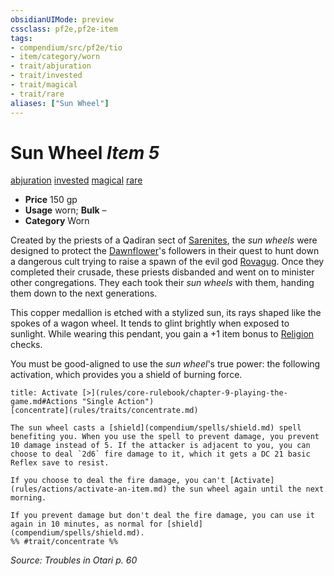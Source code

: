 ```yaml
---
obsidianUIMode: preview
cssclass: pf2e,pf2e-item
tags:
- compendium/src/pf2e/tio
- item/category/worn
- trait/abjuration
- trait/invested
- trait/magical
- trait/rare
aliases: ["Sun Wheel"]
---
```

# Sun Wheel *Item 5*  
[abjuration](rules/traits/abjuration.md)  [invested](rules/traits/invested.md)  [magical](rules/traits/magical.md)  [rare](rules/traits/rare.md)  

- **Price** 150 gp
- **Usage** worn; **Bulk** –
- **Category** Worn

Created by the priests of a Qadiran sect of [Sarenites](compendium/setting/deities/sarenrae.md), the _sun wheels_ were designed to protect the [Dawnflower](compendium/setting/deities/sarenrae.md)'s followers in their quest to hunt down a dangerous cult trying to raise a spawn of the evil god [Rovagug](compendium/setting/deities/rovagug.md). Once they completed their crusade, these priests disbanded and went on to minister other congregations. They each took their _sun wheels_ with them, handing them down to the next generations.

This copper medallion is etched with a stylized sun, its rays shaped like the spokes of a wagon wheel. It tends to glint brightly when exposed to sunlight. While wearing this pendant, you gain a +1 item bonus to [Religion](compendium/skills.md#Religion) checks.

You must be good-aligned to use the _sun wheel_'s true power: the following activation, which provides you a shield of burning force.

```ad-embed-ability
title: Activate [>](rules/core-rulebook/chapter-9-playing-the-game.md#Actions "Single Action")
[concentrate](rules/traits/concentrate.md)  

The sun wheel casts a [shield](compendium/spells/shield.md) spell benefiting you. When you use the spell to prevent damage, you prevent 10 damage instead of 5. If the attacker is adjacent to you, you can choose to deal `2d6` fire damage to it, which it gets a DC 21 basic Reflex save to resist.

If you choose to deal the fire damage, you can't [Activate](rules/actions/activate-an-item.md) the sun wheel again until the next morning.

If you prevent damage but don't deal the fire damage, you can use it again in 10 minutes, as normal for [shield](compendium/spells/shield.md).  
%% #trait/concentrate %%
```

*Source: Troubles in Otari p. 60*